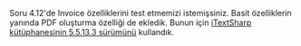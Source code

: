 Soru 4.12'de Invoice özelliklerini test etmemizi istemişsiniz.
Basit özelliklerin yanında PDF oluşturma özelliği de ekledik.
Bunun için
[iTextSharp kütüphanesinin 5.5.13.3 sürümünü](https://www.nuget.org/packages/iTextSharp/5.5.13.3)
kullandık.